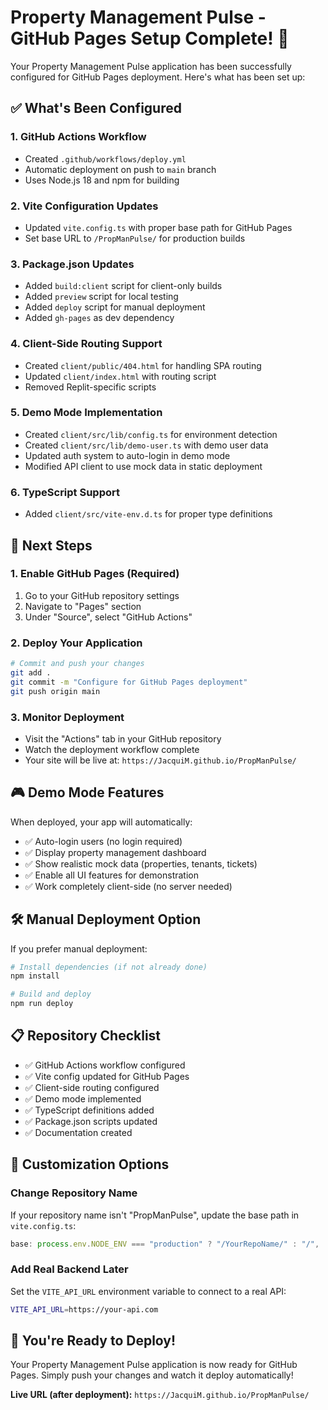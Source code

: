 # Property Management Pulse - GitHub Pages Setup Complete! 🚀

Your Property Management Pulse application has been successfully configured for GitHub Pages deployment. Here's what has been set up:

## ✅ What's Been Configured

### 1. **GitHub Actions Workflow**
- Created `.github/workflows/deploy.yml`
- Automatic deployment on push to `main` branch
- Uses Node.js 18 and npm for building

### 2. **Vite Configuration Updates**
- Updated `vite.config.ts` with proper base path for GitHub Pages
- Set base URL to `/PropManPulse/` for production builds

### 3. **Package.json Updates**
- Added `build:client` script for client-only builds
- Added `preview` script for local testing
- Added `deploy` script for manual deployment
- Added `gh-pages` as dev dependency

### 4. **Client-Side Routing Support**
- Created `client/public/404.html` for handling SPA routing
- Updated `client/index.html` with routing script
- Removed Replit-specific scripts

### 5. **Demo Mode Implementation**
- Created `client/src/lib/config.ts` for environment detection
- Created `client/src/lib/demo-user.ts` with demo user data
- Updated auth system to auto-login in demo mode
- Modified API client to use mock data in static deployment

### 6. **TypeScript Support**
- Added `client/src/vite-env.d.ts` for proper type definitions

## 🎯 Next Steps

### 1. **Enable GitHub Pages** (Required)
1. Go to your GitHub repository settings
2. Navigate to "Pages" section  
3. Under "Source", select "GitHub Actions"

### 2. **Deploy Your Application**
```bash
# Commit and push your changes
git add .
git commit -m "Configure for GitHub Pages deployment"
git push origin main
```

### 3. **Monitor Deployment**
- Visit the "Actions" tab in your GitHub repository
- Watch the deployment workflow complete
- Your site will be live at: `https://JacquiM.github.io/PropManPulse/`

## 🎮 Demo Mode Features

When deployed, your app will automatically:
- ✅ Auto-login users (no login required)
- ✅ Display property management dashboard
- ✅ Show realistic mock data (properties, tenants, tickets)
- ✅ Enable all UI features for demonstration
- ✅ Work completely client-side (no server needed)

## 🛠️ Manual Deployment Option

If you prefer manual deployment:
```bash
# Install dependencies (if not already done)
npm install

# Build and deploy
npm run deploy
```

## 📋 Repository Checklist

- ✅ GitHub Actions workflow configured
- ✅ Vite config updated for GitHub Pages
- ✅ Client-side routing configured
- ✅ Demo mode implemented
- ✅ TypeScript definitions added
- ✅ Package.json scripts updated
- ✅ Documentation created

## 🔧 Customization Options

### Change Repository Name
If your repository name isn't "PropManPulse", update the base path in `vite.config.ts`:
```typescript
base: process.env.NODE_ENV === "production" ? "/YourRepoName/" : "/",
```

### Add Real Backend Later
Set the `VITE_API_URL` environment variable to connect to a real API:
```bash
VITE_API_URL=https://your-api.com
```

## 🚀 You're Ready to Deploy!

Your Property Management Pulse application is now ready for GitHub Pages. Simply push your changes and watch it deploy automatically!

**Live URL (after deployment):** `https://JacquiM.github.io/PropManPulse/`
